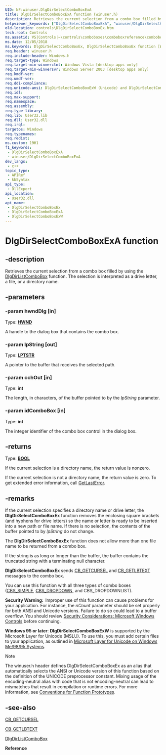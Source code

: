 ```yaml
---
UID: NF:winuser.DlgDirSelectComboBoxExA
title: DlgDirSelectComboBoxExA function (winuser.h)
description: Retrieves the current selection from a combo box filled by using the DlgDirListComboBox function. The selection is interpreted as a drive letter, a file, or a directory name. (ANSI)
helpviewer_keywords: ["DlgDirSelectComboBoxExA", "winuser/DlgDirSelectComboBoxExA"]
old-location: controls\DlgDirSelectComboBoxEx.htm
tech.root: Controls
ms.assetid: VS|Controls|~\controls\comboboxes\comboboxreference\comboboxfunctions\dlgdirselectcomboboxex.htm
ms.date: 12/05/2018
ms.keywords: DlgDirSelectComboBoxEx, DlgDirSelectComboBoxEx function [Windows Controls], DlgDirSelectComboBoxExA, DlgDirSelectComboBoxExW, _win32_DlgDirSelectComboBoxEx, _win32_DlgDirSelectComboBoxEx_cpp, controls.DlgDirSelectComboBoxEx, controls._win32_DlgDirSelectComboBoxEx, winuser/DlgDirSelectComboBoxEx, winuser/DlgDirSelectComboBoxExA, winuser/DlgDirSelectComboBoxExW
req.header: winuser.h
req.include-header: Windows.h
req.target-type: Windows
req.target-min-winverclnt: Windows Vista [desktop apps only]
req.target-min-winversvr: Windows Server 2003 [desktop apps only]
req.kmdf-ver: 
req.umdf-ver: 
req.ddi-compliance: 
req.unicode-ansi: DlgDirSelectComboBoxExW (Unicode) and DlgDirSelectComboBoxExA (ANSI)
req.idl: 
req.max-support: 
req.namespace: 
req.assembly: 
req.type-library: 
req.lib: User32.lib
req.dll: User32.dll
req.irql: 
targetos: Windows
req.typenames: 
req.redist: 
ms.custom: 19H1
f1_keywords:
 - DlgDirSelectComboBoxExA
 - winuser/DlgDirSelectComboBoxExA
dev_langs:
 - c++
topic_type:
 - APIRef
 - kbSyntax
api_type:
 - DllExport
api_location:
 - User32.dll
api_name:
 - DlgDirSelectComboBoxEx
 - DlgDirSelectComboBoxExA
 - DlgDirSelectComboBoxExW
---
```


# DlgDirSelectComboBoxExA function


## -description

Retrieves the current selection from a combo box filled by using the <a href="/windows/desktop/api/winuser/nf-winuser-dlgdirlistcomboboxa">DlgDirListComboBox</a> function. The selection is interpreted as a drive letter, a file, or a directory name.

## -parameters

### -param hwndDlg [in]

Type: <b><a href="/windows/desktop/WinProg/windows-data-types">HWND</a></b>

A handle to the dialog box that contains the combo box.

### -param lpString [out]

Type: <b><a href="/windows/desktop/WinProg/windows-data-types">LPTSTR</a></b>

A pointer to the buffer that receives the selected path.

### -param cchOut [in]

Type: <b>int</b>

The length, in characters, of the buffer pointed to by the <i>lpString</i> parameter.

### -param idComboBox [in]

Type: <b>int</b>

The integer identifier of the combo box control in the dialog box.

## -returns

Type: <b><a href="/windows/desktop/WinProg/windows-data-types">BOOL</a></b>

If the current selection is a directory name, the return value is nonzero.
                
                    

If the current selection is not a directory name, the return value is zero. To get extended error information, call <a href="/windows/desktop/api/errhandlingapi/nf-errhandlingapi-getlasterror">GetLastError</a>.

## -remarks

If the current selection specifies a directory name or drive letter, the <b>DlgDirSelectComboBoxEx</b> function removes the enclosing square brackets (and hyphens for drive letters) so the name or letter is ready to be inserted into a new path or file name. If there is no selection, the contents of the buffer pointed to by <i>lpString</i> do not change.

The <b>DlgDirSelectComboBoxEx</b> function does not allow more than one file name to be returned from a combo box. 

If the string is as long or longer than the buffer, the buffer contains the truncated string with a terminating null character.

<b>DlgDirSelectComboBoxEx</b> sends <a href="/windows/desktop/Controls/cb-getcursel">CB_GETCURSEL</a> and <a href="/windows/desktop/Controls/cb-getlbtext">CB_GETLBTEXT</a> messages to the combo box. 

You can use this function with all three types of combo boxes (<a href="/windows/desktop/Controls/combo-box-styles">CBS_SIMPLE</a>, <a href="/windows/desktop/Controls/combo-box-styles">CBS_DROPDOWN</a>, and CBS_DROPDOWNLIST). 

<b>Security Warning:  </b>Improper use of this function can cause problems for your application. For instance, the <i>nCount</i> parameter should be set properly for both ANSI and Unicode versions. Failure to do so could lead to a buffer overflow. You should review <a href="/windows/desktop/Controls/sec-comctls">Security Considerations: Microsoft Windows Controls</a> before continuing.

<b>Windows 95 or later</b>: <b>DlgDirSelectComboBoxExW</b> is supported by the Microsoft Layer for Unicode (MSLU). To use this, you must add certain files to your application, as outlined in <a href="/archive/msdn-magazine/2001/october/mslu-develop-unicode-applications-for-windows-9x-platforms-with-the-microsoft-layer-for-unicode">Microsoft Layer for Unicode on Windows Me/98/95 Systems</a>.



> [!NOTE]
> The winuser.h header defines DlgDirSelectComboBoxEx as an alias that automatically selects the ANSI or Unicode version of this function based on the definition of the UNICODE preprocessor constant. Mixing usage of the encoding-neutral alias with code that is not encoding-neutral can lead to mismatches that result in compilation or runtime errors. For more information, see [Conventions for Function Prototypes](/windows/win32/intl/conventions-for-function-prototypes).

## -see-also

<a href="/windows/desktop/Controls/cb-getcursel">CB_GETCURSEL</a>



<a href="/windows/desktop/Controls/cb-getlbtext">CB_GETLBTEXT</a>



<a href="/windows/desktop/api/winuser/nf-winuser-dlgdirlistcomboboxa">DlgDirListComboBox</a>



<b>Reference</b>
